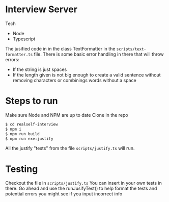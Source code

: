 # Interview Server

Tech
  - Node
  - Typescript

The jusified code in in the class TextFormatter in the `scripts/text-formatter.ts` file.
There is some basic error handling in there that will throw errors:
  - If the string is just spaces
  - If the length given is not big enough to create a valid sentence without removing characters or combinings words without a space

# Steps to run
Make sure Node and NPM are up to date
Clone in the repo
```sh
$ cd realself-interview
$ npm i
$ npm run build
$ npm run exe:justify
```
All the justify "tests" from the file `scripts/justify.ts` will run.

# Testing
Checkout the file in `scripts/justify.ts`
You can insert in your own tests in there.
Go ahead and use the runJusifyTest() to help format the tests and potential errors you might see if you input incorrect info